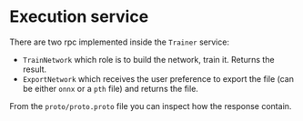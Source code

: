 # Execution service
There are two rpc implemented inside the `Trainer` service:
- `TrainNetwork` which role is to build the network, train it. Returns the result.
- `ExportNetwork` which receives the user preference to export the file (can be either `onnx` or a `pth` file) and returns the file.

From the `proto/proto.proto` file you can inspect how the response contain.
